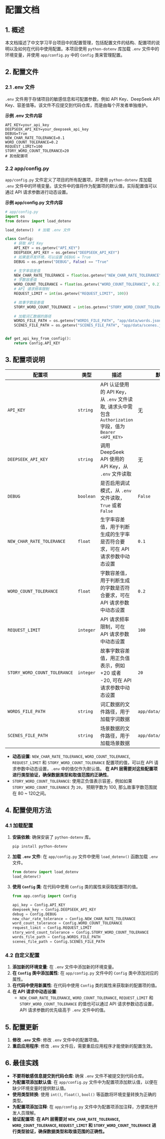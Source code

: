 # 配置文档

## 1. 概述

本文档描述了中文学习平台项目中的配置管理，包括配置文件的结构、配置项的说明以及如何在代码中使用配置。本项目使用 `python-dotenv` 库加载 `.env` 文件中的环境变量，并使用 `app/config.py` 中的 `Config` 类来管理配置。

## 2. 配置文件

### 2.1 .env 文件

`.env` 文件用于存储项目的敏感信息和可配置参数，例如 API Key、DeepSeek API Key、容差值等。该文件不应提交到代码仓库，而是由每个开发者单独维护。

**示例 .env 文件内容**

```
API_KEY=your_api_key
DEEPSEEK_API_KEY=your_deepseek_api_key
DEBUG=True
NEW_CHAR_RATE_TOLERANCE=0.1
WORD_COUNT_TOLERANCE=0.2
REQUEST_LIMIT=100
STORY_WORD_COUNT_TOLERANCE=20
# 其他配置项
```

### 2.2 app/config.py

`app/config.py` 文件定义了项目的所有配置项，并使用 `python-dotenv` 库加载 `.env` 文件中的环境变量。该文件中的值将作为配置项的默认值，实际配置值可以通过 API 请求参数进行动态设置。

**示例 app/config.py 文件内容**

```python
# app/config.py
import os
from dotenv import load_dotenv

load_dotenv()  # 加载 .env 文件

class Config:
    # 获取 API Key
    API_KEY = os.getenv("API_KEY")
    DEEPSEEK_API_KEY = os.getenv("DEEPSEEK_API_KEY")
    # 如果是开发环境，可以设置 DEBUG = True
    DEBUG = os.getenv("DEBUG", False) == "True"

    # 生字率容差值
    NEW_CHAR_RATE_TOLERANCE = float(os.getenv("NEW_CHAR_RATE_TOLERANCE", 0.1))
    # 字数容差值
    WORD_COUNT_TOLERANCE = float(os.getenv("WORD_COUNT_TOLERANCE", 0.2))
    # API 请求频率限制
    REQUEST_LIMIT = int(os.getenv("REQUEST_LIMIT", 100))

    # 故事字数容差值
    STORY_WORD_COUNT_TOLERANCE = int(os.getenv("STORY_WORD_COUNT_TOLERANCE", 20))
    
    # 加载词汇数据的路径
    WORDS_FILE_PATH = os.getenv("WORDS_FILE_PATH", "app/data/words.json")
    SCENES_FILE_PATH = os.getenv("SCENES_FILE_PATH", "app/data/scenes.json")


def get_api_key_from_config():
    return Config.API_KEY
```

## 3. 配置项说明

| 配置项                       | 类型      | 描述                                                                      | 默认值    |
| ---------------------------- | --------- | ------------------------------------------------------------------------ | --------- |
| `API_KEY`                    | `string`  | API 认证使用的 API Key，从 `.env` 文件读取, 请求头中需包含 `Authorization` 字段，值为 `Bearer <API_KEY>`                                | 无         |
| `DEEPSEEK_API_KEY`             | `string`  | 调用 DeepSeek API 使用的 API Key，从 `.env` 文件读取                           | 无         |
| `DEBUG`                      | `boolean` | 是否启用调试模式，从 `.env` 文件读取，`True` 或者 `False`                     | `False`   |
| `NEW_CHAR_RATE_TOLERANCE`      | `float`   | 生字率容差值，用于判断生成的生字率是否符合要求，可在 API 请求参数中动态设置 | `0.1`     |
| `WORD_COUNT_TOLERANCE`      | `float` | 字数容差值，用于判断生成的字数是否符合要求，可在 API 请求参数中动态设置 | `0.2`    |
| `REQUEST_LIMIT`                | `integer`| API 请求频率限制，可在 API 请求参数中动态设置                      | `100`     |
| `STORY_WORD_COUNT_TOLERANCE`       | `integer` | 故事字数容差值，用正负值表示，例如 +20 或者 -20,  可在 API 请求参数中动态设置     | `20`  |
| `WORDS_FILE_PATH`            | `string`  | 词汇数据的文件路径，用于加载字词数据                                      | `app/data/words.json`  |
| `SCENES_FILE_PATH`            | `string`  | 场景数据的文件路径，用于加载场景数据                                      |  `app/data/scenes.json` |

*   **动态设置**: `NEW_CHAR_RATE_TOLERANCE`, `WORD_COUNT_TOLERANCE`, `REQUEST_LIMIT` 和 `STORY_WORD_COUNT_TOLERANCE` 配置项的值，可以在 API 请求参数中动态设置，`.env` 中的值仅作为默认值。 **在 API 层需要对这些配置项进行类型验证，确保数据类型和取值范围的正确性**。
*   `STORY_WORD_COUNT_TOLERANCE`:  使用正负值表示容差，例如如果 `STORY_WORD_COUNT_TOLERANCE`  为 `20`，   预期字数为 100,  那么故事字数范围就在 80 ~ 120之间。

## 4. 配置使用方法

### 4.1 加载配置

1.  **安装依赖**:  确保安装了 `python-dotenv` 库。

    ```bash
    pip install python-dotenv
    ```

2.  **加载 `.env` 文件**: 在 `app/config.py` 文件中使用 `load_dotenv()` 函数加载 `.env` 文件。

    ```python
    from dotenv import load_dotenv
    load_dotenv()
    ```

3.  **使用 `Config` 类**:  在代码中使用 `Config` 类的属性来获取配置项的值。

    ```python
    from app.config import Config

    api_key = Config.API_KEY
    deepseek_key = Config.DEEPSEEK_API_KEY
    debug = Config.DEBUG
    new_char_rate_tolerance = Config.NEW_CHAR_RATE_TOLERANCE
    word_count_tolerance = Config.WORD_COUNT_TOLERANCE
    request_limit = Config.REQUEST_LIMIT
    story_word_count_tolerance = Config.STORY_WORD_COUNT_TOLERANCE
    words_file_path = Config.WORDS_FILE_PATH
    scenes_file_path = Config.SCENES_FILE_PATH
    ```

### 4.2 自定义配置

1.  **添加新的环境变量**: 在 `.env` 文件中添加新的环境变量。
2.  **在 `Config` 类中添加属性**: 在 `app/config.py` 文件中的 `Config` 类中添加对应的属性。
3.  **在代码中使用新属性**: 在代码中使用 `Config` 类的属性来获取新的配置项的值。
4. **在 API 请求中动态设置**:
    *  `NEW_CHAR_RATE_TOLERANCE`, `WORD_COUNT_TOLERANCE`, `REQUEST_LIMIT` 和 `STORY_WORD_COUNT_TOLERANCE` 的值也可以通过 API 请求参数动态设置，API 请求参数的优先级高于 `.env` 文件中的值。

## 5. 配置更新

1.  **修改 `.env` 文件**: 修改 `.env` 文件中的配置项值。
2.  **重启应用程序**:  修改 `.env` 文件后，需要重启应用程序才能使新的配置生效。

## 6. 最佳实践

*   **不要将敏感信息提交到代码仓库**:  确保 `.env` 文件不被提交到代码仓库。
*   **为配置项添加默认值**:  在 `app/config.py` 文件中为配置项添加默认值，以便在缺少环境变量时提供默认值。
*   **使用类型转换**:  使用 `int()`, `float()`, `bool()` 等函数将环境变量转换为正确的类型。
*   **为配置项添加注释**:  在 `app/config.py` 文件中为配置项添加注释，方便其他开发人员理解。
*   **验证配置项**:  **在 API 层需要对 `NEW_CHAR_RATE_TOLERANCE`, `WORD_COUNT_TOLERANCE`, `REQUEST_LIMIT` 和 `STORY_WORD_COUNT_TOLERANCE`  进行类型验证，确保数据类型和取值范围的正确性。**

